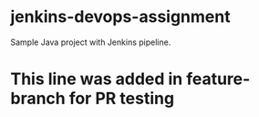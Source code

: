 # jenkins-devops-assignment

Sample Java project with Jenkins pipeline.

# This line was added in feature-branch for PR testing
